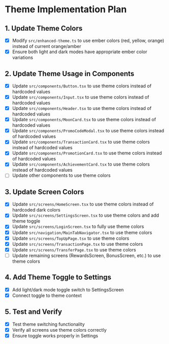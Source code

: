 # Theme Implementation Plan

## 1. Update Theme Colors
- [x] Modify `src/enhanced-theme.ts` to use ember colors (red, yellow, orange) instead of current orange/amber
- [x] Ensure both light and dark modes have appropriate ember color variations

## 2. Update Theme Usage in Components
- [x] Update `src/components/Button.tsx` to use theme colors instead of hardcoded values
- [x] Update `src/components/Input.tsx` to use theme colors instead of hardcoded values
- [x] Update `src/components/Header.tsx` to use theme colors instead of hardcoded values
- [x] Update `src/components/MoonCard.tsx` to use theme colors instead of hardcoded values
- [x] Update `src/components/PromoCodeModal.tsx` to use theme colors instead of hardcoded values
- [x] Update `src/components/TransactionCard.tsx` to use theme colors instead of hardcoded values
- [x] Update `src/components/PromotionCard.tsx` to use theme colors instead of hardcoded values
- [x] Update `src/components/AchievementCard.tsx` to use theme colors instead of hardcoded values
- [ ] Update other components to use theme colors

## 3. Update Screen Colors
- [x] Update `src/screens/HomeScreen.tsx` to use theme colors instead of hardcoded dark colors
- [x] Update `src/screens/SettingsScreen.tsx` to use theme colors and add theme toggle
- [x] Update `src/screens/LoginScreen.tsx` to fully use theme colors
- [x] Update `src/navigation/MainTabNavigator.tsx` to use theme colors
- [x] Update `src/screens/TopUpPage.tsx` to use theme colors
- [x] Update `src/screens/TransactionPage.tsx` to use theme colors
- [x] Update `src/screens/TransferPage.tsx` to use theme colors
- [ ] Update remaining screens (RewardsScreen, BonusScreen, etc.) to use theme colors

## 4. Add Theme Toggle to Settings
- [x] Add light/dark mode toggle switch to SettingsScreen
- [x] Connect toggle to theme context

## 5. Test and Verify
- [x] Test theme switching functionality
- [x] Verify all screens use theme colors correctly
- [x] Ensure toggle works properly in Settings
